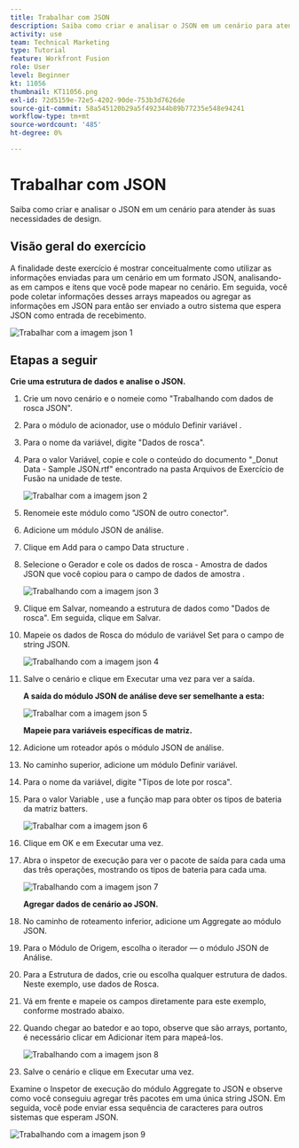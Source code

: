 ```yaml
---
title: Trabalhar com JSON
description: Saiba como criar e analisar o JSON em um cenário para atender às suas necessidades de design.
activity: use
team: Technical Marketing
type: Tutorial
feature: Workfront Fusion
role: User
level: Beginner
kt: 11056
thumbnail: KT11056.png
exl-id: 72d5159e-72e5-4202-90de-753b3d7626de
source-git-commit: 58a545120b29a5f492344b89b77235e548e94241
workflow-type: tm+mt
source-wordcount: '485'
ht-degree: 0%

---
```


# Trabalhar com JSON

Saiba como criar e analisar o JSON em um cenário para atender às suas necessidades de design.

## Visão geral do exercício

A finalidade deste exercício é mostrar conceitualmente como utilizar as informações enviadas para um cenário em um formato JSON, analisando-as em campos e itens que você pode mapear no cenário. Em seguida, você pode coletar informações desses arrays mapeados ou agregar as informações em JSON para então ser enviado a outro sistema que espera JSON como entrada de recebimento.

![Trabalhar com a imagem json 1](../12-exercises/assets/working-with-json-walkthrough-1.png)

## Etapas a seguir

**Crie uma estrutura de dados e analise o JSON.**

1. Crie um novo cenário e o nomeie como &quot;Trabalhando com dados de rosca JSON&quot;.
1. Para o módulo de acionador, use o módulo Definir variável .
1. Para o nome da variável, digite &quot;Dados de rosca&quot;.
1. Para o valor Variável, copie e cole o conteúdo do documento &quot;_Donut Data - Sample JSON.rtf&quot; encontrado na pasta Arquivos de Exercício de Fusão na unidade de teste.

   ![Trabalhar com a imagem json 2](../12-exercises/assets/working-with-json-walkthrough-2.png)

1. Renomeie este módulo como &quot;JSON de outro conector&quot;.
1. Adicione um módulo JSON de análise.
1. Clique em Add para o campo Data structure .
1. Selecione o Gerador e cole os dados de rosca - Amostra de dados JSON que você copiou para o campo de dados de amostra .

   ![Trabalhando com a imagem json 3](../12-exercises/assets/working-with-json-walkthrough-3.png)

1. Clique em Salvar, nomeando a estrutura de dados como &quot;Dados de rosca&quot;. Em seguida, clique em Salvar.
1. Mapeie os dados de Rosca do módulo de variável Set para o campo de string JSON.

   ![Trabalhando com a imagem json 4](../12-exercises/assets/working-with-json-walkthrough-4.png)

1. Salve o cenário e clique em Executar uma vez para ver a saída.

   **A saída do módulo JSON de análise deve ser semelhante a esta:**

   ![Trabalhar com a imagem json 5](../12-exercises/assets/working-with-json-walkthrough-5.png)

   **Mapeie para variáveis específicas de matriz.**

1. Adicione um roteador após o módulo JSON de análise.
1. No caminho superior, adicione um módulo Definir variável.
1. Para o nome da variável, digite &quot;Tipos de lote por rosca&quot;.
1. Para o valor Variable , use a função map para obter os tipos de bateria da matriz batters.

   ![Trabalhar com a imagem json 6](../12-exercises/assets/working-with-json-walkthrough-6.png)

1. Clique em OK e em Executar uma vez.
1. Abra o inspetor de execução para ver o pacote de saída para cada uma das três operações, mostrando os tipos de bateria para cada uma.

   ![Trabalhando com a imagem json 7](../12-exercises/assets/working-with-json-walkthrough-7.png)

   **Agregar dados de cenário ao JSON.**

1. No caminho de roteamento inferior, adicione um Aggregate ao módulo JSON.
1. Para o Módulo de Origem, escolha o iterador — o módulo JSON de Análise.
1. Para a Estrutura de dados, crie ou escolha qualquer estrutura de dados. Neste exemplo, use dados de Rosca.
1. Vá em frente e mapeie os campos diretamente para este exemplo, conforme mostrado abaixo.
1. Quando chegar ao batedor e ao topo, observe que são arrays, portanto, é necessário clicar em Adicionar item para mapeá-los.

   ![Trabalhando com a imagem json 8](../12-exercises/assets/working-with-json-walkthrough-8.png)

1. Salve o cenário e clique em Executar uma vez.

Examine o Inspetor de execução do módulo Aggregate to JSON e observe como você conseguiu agregar três pacotes em uma única string JSON. Em seguida, você pode enviar essa sequência de caracteres para outros sistemas que esperam JSON.

![Trabalhando com a imagem json 9](../12-exercises/assets/working-with-json-walkthrough-9.png)
